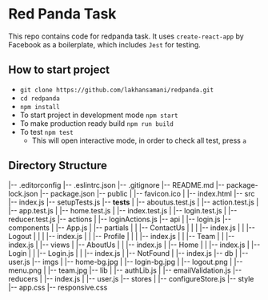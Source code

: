 # Red Panda Task
This repo contains code for redpanda task. It uses `create-react-app` by Facebook as a boilerplate, which includes `Jest` for testing.

## How to start project
* `git clone https://github.com/lakhansamani/redpanda.git`
* `cd redpanda`
* `npm install`
* To start project in development mode `npm start`
* To make production ready build `npm run build`
* To test `npm test`
    - This will open interactive mode, in order to check all test, press `a`

## Directory Structure
|-- .editorconfig
|-- .eslintrc.json
|-- .gitignore
|-- README.md
|-- package-lock.json
|-- package.json
|-- public
|   |-- favicon.ico
|   |-- index.html
|-- src
    |-- index.js
    |-- setupTests.js
    |-- __tests__
    |   |-- aboutus.test.js
    |   |-- action.test.js
    |   |-- app.test.js
    |   |-- home.test.js
    |   |-- index.test.js
    |   |-- login.test.js
    |   |-- reducer.test.js
    |-- actions
    |   |-- loginActions.js
    |-- api
    |   |-- login.js
    |-- components
    |   |-- App.js
    |   |-- partials
    |   |   |-- ContactUs
    |   |   |   |-- index.js
    |   |   |-- Logout
    |   |   |   |-- index.js
    |   |   |-- Profile
    |   |   |   |-- index.js
    |   |   |-- Team
    |   |       |-- index.js
    |   |-- views
    |       |-- AboutUs
    |       |   |-- index.js
    |       |-- Home
    |       |   |-- index.js
    |       |-- Login
    |       |   |-- Login.js
    |       |   |-- index.js
    |       |-- NotFound
    |           |-- index.js
    |-- db
    |   |-- user.js
    |-- imgs
    |   |-- home-bg.jpg
    |   |-- login-bg.jpg
    |   |-- logout.png
    |   |-- menu.png
    |   |-- team.jpg
    |-- lib
    |   |-- authLib.js
    |   |-- emailValidation.js
    |-- reducers
    |   |-- index.js
    |   |-- user.js
    |-- stores
    |   |-- configureStore.js
    |-- style
        |-- app.css
        |-- responsive.css

